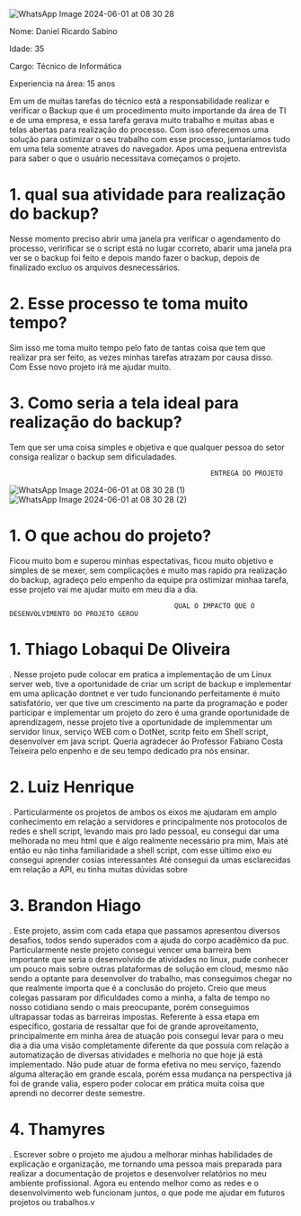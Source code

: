 ![WhatsApp Image 2024-06-01 at 08 30 28](https://github.com/Loback07/Projeto_Gerenciamento_De_Redes/assets/167694546/325559c9-7dc0-47d2-be95-82799306c77b)

Nome: Daniel Ricardo Sabino

Idade: 35

Cargo: Técnico de Informática

Experiencia na área: 15 anos


Em um de muitas tarefas do técnico está a responsabilidade realizar e verificar o Backup que é um procedimento muito importande da área de TI e de uma empresa, e essa tarefa gerava muito trabalho e muitas abas e telas abertas para realização do processo. Com isso oferecemos uma solução para ostimizar o seu trabalho com esse processo, juntaríamos tudo em uma tela somente atraves do navegador. Apos uma pequena entrevista para saber o que o usuário necessitava começamos o projeto.

# 1. qual sua atividade para realização do backup?

Nesse momento preciso abrir uma janela pra verificar o agendamento do processo, veririficar se o script está no lugar ccorreto, abarir uma janela pra ver se o backup foi feito e depois mando fazer o backup, depois de finalizado excluo os arquivos desnecessários.

# 2. Esse processo te toma muito tempo?

Sim isso me toma muito tempo pelo fato de tantas coisa que tem que realizar pra ser feito, as vezes minhas tarefas atrazam por causa disso. Com Esse novo projeto irá me ajudar muito.

# 3. Como seria a tela ideal para realização do backup?

Tem que ser uma coisa simples e objetiva e que qualquer pessoa do setor consiga realizar o backup sem dificuladades.

                                                      ENTREGA DO PROJETO

![WhatsApp Image 2024-06-01 at 08 30 28 (1)](https://github.com/Loback07/Projeto_Gerenciamento_De_Redes/assets/167694546/83ad52a2-1fea-41df-a7d9-46d5d5817ed8)
![WhatsApp Image 2024-06-01 at 08 30 28 (2)](https://github.com/Loback07/Projeto_Gerenciamento_De_Redes/assets/167694546/ce9f5b67-64f6-4190-b9f4-9d96cb42e3e2)

# 1. O que achou do projeto?

Ficou muito bom e superou minhas espectativas, ficou muito objetivo e simples de se mexer, sem complicações e muito mas rapido pra realização do backup, agradeço pelo empenho da equipe pra ostimizar minhaa tarefa, esse projeto vai me ajudar muito em meu dia a dia.

                                             QUAL O IMPACTO QUE O DESENVOLVIMENTO DO PROJETO GEROU

# 1. Thiago Lobaqui De Oliveira

. Nesse projeto pude colocar em pratica a implementação de um Linux server web, tive a oportunidade de criar um script de backup e implementar em uma aplicação dontnet e ver tudo funcionando
perfeitamente é muito satisfatório, ver que tive um crescimento na parte da programação e poder participar e implementar um projeto do zero é uma grande oportunidade de aprendizagem,
nesse projeto tive a oportunidade de implemmentar um servidor linux, serviço WEB com o DotNet, scritp feito em Shell script, desenvolver em java script.
Queria agradecer ão Professor Fabiano Costa Teixeira pelo enpenho e de seu tempo dedicado pra nós ensinar.

# 2.  Luiz Henrique

. Particularmente os projetos de ambos os eixos me ajudaram em amplo conhecimento em relação a servidores e principalmente nos protocolos de redes e shell script, levando mais pro lado pessoal, eu consegui dar uma melhorada no meu html que é algo realmente necessário pra mim, 
Mais até então eu não tinha familiaridade a shell script, com esse último eixo eu consegui aprender cosias interessantes Até consegui da umas esclarecidas em relação a API, eu tinha muitas dúvidas sobre

# 3. Brandon Hiago

. Este projeto, assim com cada etapa que passamos apresentou diversos desafios, todos sendo superados com a ajuda do corpo acadêmico da puc. Particularmente neste projeto consegui vencer uma barreira bem importante que seria o desenvolvido de atividades no linux, pude conhecer um pouco mais sobre outras plataformas de solução em cloud, mesmo não sendo a optante para desenvolver do trabalho, mas conseguimos chegar no que realmente importa que é a conclusão do projeto. Creio que meus colegas passaram por dificuldades como a minha, a falta de tempo no nosso cotidiano sendo o mais preocupante, porém conseguimos ultrapassar todas as barreiras impostas.
Referente à essa etapa em específico, gostaria de ressaltar que foi de grande aproveitamento, principalmente em minha área de atuação pois consegui levar para o meu dia a dia uma visão completamente diferente da que possuía com relação a automatização de diversas atividades e melhoria no que hoje já está implementado. Não pude atuar de forma efetiva no meu serviço, fazendo alguma alteração em grande escala, porém essa mudança na perspectiva já foi de grande valia, espero poder colocar em prática muita coisa que aprendi no decorrer deste semestre. 

# 4. Thamyres

. Escrever sobre o projeto me ajudou a melhorar minhas habilidades de explicação e organização, me tornando uma pessoa mais preparada para realizar a documentação de projetos e desenvolver relatórios no meu ambiente profissional. Agora eu entendo melhor como as redes e o desenvolvimento web funcionam juntos, o que pode me ajudar em futuros projetos ou trabalhos.v
